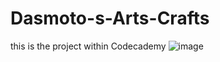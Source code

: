 # Dasmoto-s-Arts-Crafts
this is the project within Codecademy 
![image](https://user-images.githubusercontent.com/105771371/174470176-f1db9c77-13af-49c2-b7d2-8894090fd81f.png)
